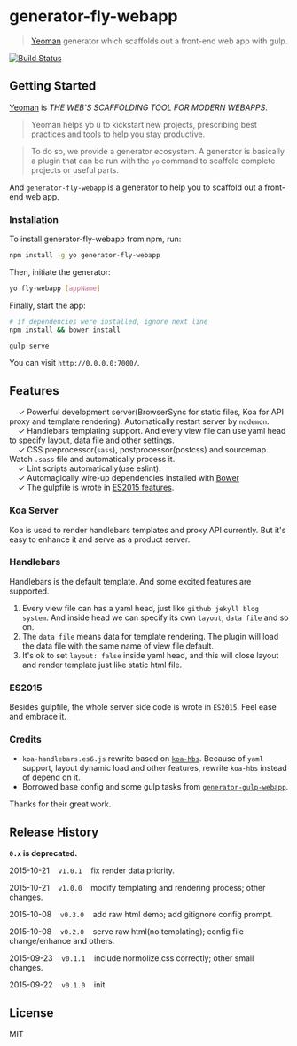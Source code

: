# generator-fly-webapp

> [Yeoman](http://yeoman.io) generator which scaffolds out a front-end web app with gulp.

[![Build Status](https://travis-ci.org/creeperyang/generator-fly-webapp.svg)](https://travis-ci.org/creeperyang/generator-fly-webapp)

## Getting Started

[Yeoman](http://yeoman.io/) is *THE WEB'S SCAFFOLDING TOOL FOR MODERN WEBAPPS*.

> Yeoman helps yo
u to kickstart new projects, prescribing best practices and tools to help you stay productive.

> To do so, we provide a generator ecosystem. A generator is basically a plugin that can be run with the `yo` command to scaffold complete projects or useful parts.

And `generator-fly-webapp` is a generator to help you to scaffold out a front-end web app.

### Installation

To install generator-fly-webapp from npm, run:

```bash
npm install -g yo generator-fly-webapp
```

Then, initiate the generator:

```bash
yo fly-webapp [appName]
```

Finally, start the app:

```bash
# if dependencies were installed, ignore next line
npm install && bower install

gulp serve
```

You can visit `http://0.0.0.0:7000/`.

## Features

&nbsp; &nbsp; ✓ Powerful development server(BrowserSync for static files, Koa for API proxy and template rendering). Automatically restart server by `nodemon`.<br>
&nbsp; &nbsp; ✓ Handlebars templating support. And every view file can use yaml head to specify layout, data file and other settings.<br>
&nbsp; &nbsp; ✓ CSS preprocessor(`sass`), postprocessor(postcss) and sourcemap. Watch `.sass` file and automatically process it.<br>
&nbsp; &nbsp; ✓ Lint scripts automatically(use eslint).<br>
&nbsp; &nbsp; ✓ Automagically wire-up dependencies installed with [Bower](http://bower.io)<br>
&nbsp; &nbsp; ✓ The gulpfile is wrote in [ES2015 features](https://babeljs.io/docs/learn-es2015/).

### Koa Server

Koa is used to render handlebars templates and proxy API currently. But it's easy to enhance it and serve as a product server.

### Handlebars

Handlebars is the default template. And some excited features are supported.

1. Every view file can has a yaml head, just like `github jekyll blog system`. And inside head we can specify its own `layout`, `data file` and so on.
2. The `data file` means data for template rendering. The plugin will load the data file with the same name of view file default.
3. It's ok to set `layout: false` inside yaml head, and this will close layout and render template just like static html file.

### ES2015

Besides gulpfile, the whole server side code is wrote in `ES2015`. Feel ease and embrace it.

### Credits

- `koa-handlebars.es6.js` rewrite based on [`koa-hbs`](https://github.com/jwilm/koa-hbs). Because of `yaml` support, layout dynamic load and other features, rewrite `koa-hbs` instead of depend on it.
- Borrowed base config and some gulp tasks from [`generator-gulp-webapp`](https://github.com/yeoman/generator-gulp-webapp).

Thanks for their great work.

## Release History

**`0.x` is deprecated.**

2015-10-21&nbsp;&nbsp;&nbsp;&nbsp;`v1.0.1`&nbsp;&nbsp;&nbsp;&nbsp;fix render data priority.

2015-10-21&nbsp;&nbsp;&nbsp;&nbsp;`v1.0.0`&nbsp;&nbsp;&nbsp;&nbsp;modify templating and rendering process; other changes.

2015-10-08&nbsp;&nbsp;&nbsp;&nbsp;`v0.3.0`&nbsp;&nbsp;&nbsp;&nbsp;add raw html demo; add gitignore config prompt.

2015-10-08&nbsp;&nbsp;&nbsp;&nbsp;`v0.2.0`&nbsp;&nbsp;&nbsp;&nbsp;serve raw html(no templating); config file change/enhance and others.

2015-09-23&nbsp;&nbsp;&nbsp;&nbsp;`v0.1.1`&nbsp;&nbsp;&nbsp;&nbsp;include normolize.css correctly; other small changes.

2015-09-22&nbsp;&nbsp;&nbsp;&nbsp;`v0.1.0`&nbsp;&nbsp;&nbsp;&nbsp;init

## License

MIT
